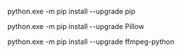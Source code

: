 
python.exe -m pip install --upgrade pip

python.exe -m pip install --upgrade Pillow

python.exe -m pip install --upgrade ffmpeg-python
